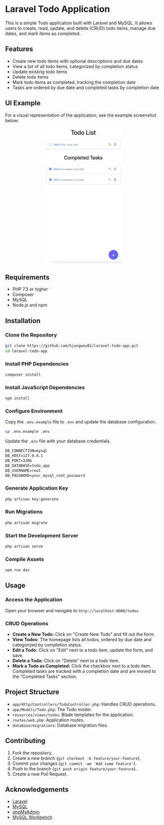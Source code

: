 # Laravel Todo Application

This is a simple Todo application built with Laravel and MySQL. It allows users to create, read, update, and delete (CRUD) todo items, manage due dates, and mark items as completed.

## Features

- Create new todo items with optional descriptions and due dates
- View a list of all todo items, categorized by completion status
- Update existing todo items
- Delete todo items
- Mark todo items as completed, tracking the completion date
- Tasks are ordered by due date and completed tasks by completion date

## UI Example

For a visual representation of the application, see the example screenshot below:

<p align="center">
  <img src="./images/main_page.png" width="250">
</p>

## Requirements

- PHP 7.3 or higher
- Composer
- MySQL
- Node.js and npm

## Installation

### Clone the Repository

```bash
git clone https://github.com/hjungwoo01/laravel-todo-app.git
cd laravel-todo-app
```

### Install PHP Dependencies

```bash
composer install
```

### Install JavaScript Dependencies

```bash
npm install
```

### Configure Environment

Copy the `.env.example` file to `.env` and update the database configuration.

```bash
cp .env.example .env
```

Update the `.env` file with your database credentials.

```plaintext
DB_CONNECTION=mysql
DB_HOST=127.0.0.1
DB_PORT=3306
DB_DATABASE=todo_app
DB_USERNAME=root
DB_PASSWORD=your_mysql_root_password
```

### Generate Application Key

```bash
php artisan key:generate
```

### Run Migrations

```bash
php artisan migrate
```

### Start the Development Server

```bash
php artisan serve
```

### Compile Assets

```bash
npm run dev
```

## Usage

### Access the Application

Open your browser and navigate to `http://localhost:8000/todos`.

### CRUD Operations

- **Create a New Todo:** Click on "Create New Todo" and fill out the form.
- **View Todos:** The homepage lists all todos, ordered by due date and categorized by completion status.
- **Edit a Todo:** Click on "Edit" next to a todo item, update the form, and save.
- **Delete a Todo:** Click on "Delete" next to a todo item.
- **Mark a Todo as Completed:** Click the checkbox next to a todo item. Completed tasks are tracked with a completion date and are moved to the "Completed Tasks" section.

## Project Structure

- `app/Http/Controllers/TodoController.php`: Handles CRUD operations.
- `app/Models/Todo.php`: The Todo model.
- `resources/views/todos`: Blade templates for the application.
- `routes/web.php`: Application routes.
- `database/migrations`: Database migration files.

## Contributing

1. Fork the repository.
2. Create a new branch (`git checkout -b feature/your-feature`).
3. Commit your changes (`git commit -am 'Add some feature'`).
4. Push to the branch (`git push origin feature/your-feature`).
5. Create a new Pull Request.

## Acknowledgements

- [Laravel](https://laravel.com/)
- [MySQL](https://www.mysql.com/)
- [phpMyAdmin](https://www.phpmyadmin.net/)
- [MySQL Workbench](https://www.mysql.com/products/workbench/)
